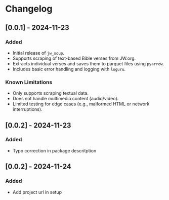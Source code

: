 # Changelog

## [0.0.1] - 2024-11-23
### Added
- Initial release of `jw_soup`.
- Supports scraping of text-based Bible verses from JW.org.
- Extracts individual verses and saves them to parquet files using `pyarrow`.
- Includes basic error handling and logging with `loguru`.

### Known Limitations
- Only supports scraping textual data.
- Does not handle multimedia content (audio/video).
- Limited testing for edge cases (e.g., malformed HTML or network interruptions).


## [0.0.2] - 2024-11-23
### Added
- Typo correction in package descritption

## [0.0.2] - 2024-11-24
### Added
- Add project url in setup